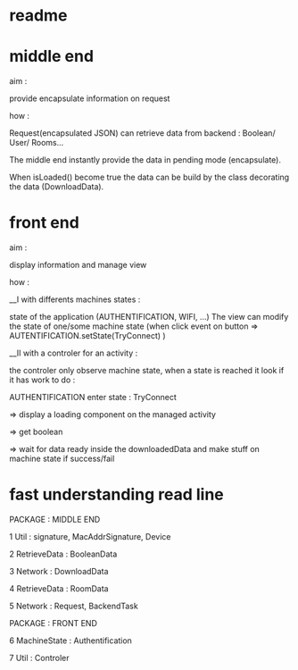 # readme



# middle end 


aim : 

provide encapsulate information on request


how : 

Request(encapsulated JSON) can retrieve data from backend : Boolean/ User/ Rooms...

The middle end instantly provide the data in pending mode (encapsulate). 

When isLoaded() become true the data can be build by the class decorating the data 
(DownloadData).


# front end 


aim : 

display information and manage view


how :


__I with differents machines states : 

state of the application (AUTHENTIFICATION, WIFI, ...)
The view can modify the state of one/some machine state
(when click event on button => AUTENTIFICATION.setState(TryConnect) )


__II with a controler for an activity :

the controler only observe machine state, when a state is reached
it look if it has work to do :

AUTHENTIFICATION enter state : TryConnect

=> display a loading component on the managed activity

=> get boolean

=> wait for data ready inside the downloadedData and make stuff on machine state if success/fail




# fast understanding read line 


PACKAGE : MIDDLE END 

1 Util : signature, MacAddrSignature, Device

2 RetrieveData : BooleanData

3 Network : DownloadData 

4 RetrieveData : RoomData 

5 Network : Request, BackendTask

PACKAGE : FRONT END 

6 MachineState : Authentification 

7 Util : Controler





